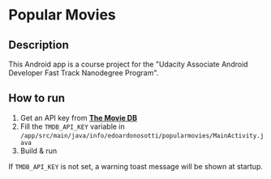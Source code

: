 # Popular Movies

## Description

This Android app is a course project for the "Udacity Associate Android Developer Fast Track Nanodegree Program".

## How to run

 1. Get an API key from [**The Movie DB**](https://www.themoviedb.org)
 2. Fill the `TMDB_API_KEY` variable in `/app/src/main/java/info/edoardonosotti/popularmovies/MainActivity.java`
 3. Build & run

If `TMDB_API_KEY` is not set, a warning toast message will be shown at startup.
